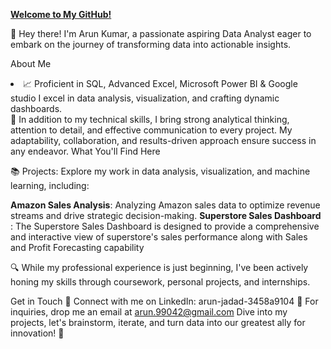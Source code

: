 <u href="#">**Welcome to My GitHub!**</u>

👋 Hey there! I'm Arun Kumar, a passionate aspiring Data Analyst eager to embark on the journey of transforming data into actionable insights.

About Me

<li>📈 Proficient in SQL, Advanced Excel, Microsoft Power BI & Google studio I excel in data analysis, visualization, and crafting dynamic dashboards.</li>
🧐 In addition to my technical skills, I bring strong analytical thinking, attention to detail, and effective communication to every project. My adaptability, collaboration, and results-driven approach ensure success in any endeavor.
What You'll Find Here

📚 Projects: Explore my work in data analysis, visualization, and machine learning, including:

**Amazon Sales Analysis**: Analyzing Amazon sales data to optimize revenue streams and drive strategic decision-making.
**Superstore Sales Dashboard** : The Superstore Sales Dashboard is designed to provide a comprehensive and interactive view of superstore's sales performance 
along with Sales and Profit Forecasting capability

🔍 While my professional experience is just beginning, I've been actively honing my skills through coursework, personal projects, and internships.

Get in Touch
💬 Connect with me on LinkedIn: arun-jadad-3458a9104
📧 For inquiries, drop me an email at arun.99042@gmail.com
Dive into my projects, let's brainstorm, iterate, and turn data into our greatest ally for innovation! 🚀
